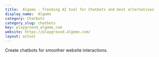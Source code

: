 ```yaml
---
title:  Algomo - Trending AI tool for Chatbots and best alternatives
display_name:  Algomo
category: Chatbots
category_slug: chatbots
key: playground_algomo_com
website: https://playground.algomo.com/
layout: aitool
---
```


Create chatbots for smoother website interactions.
